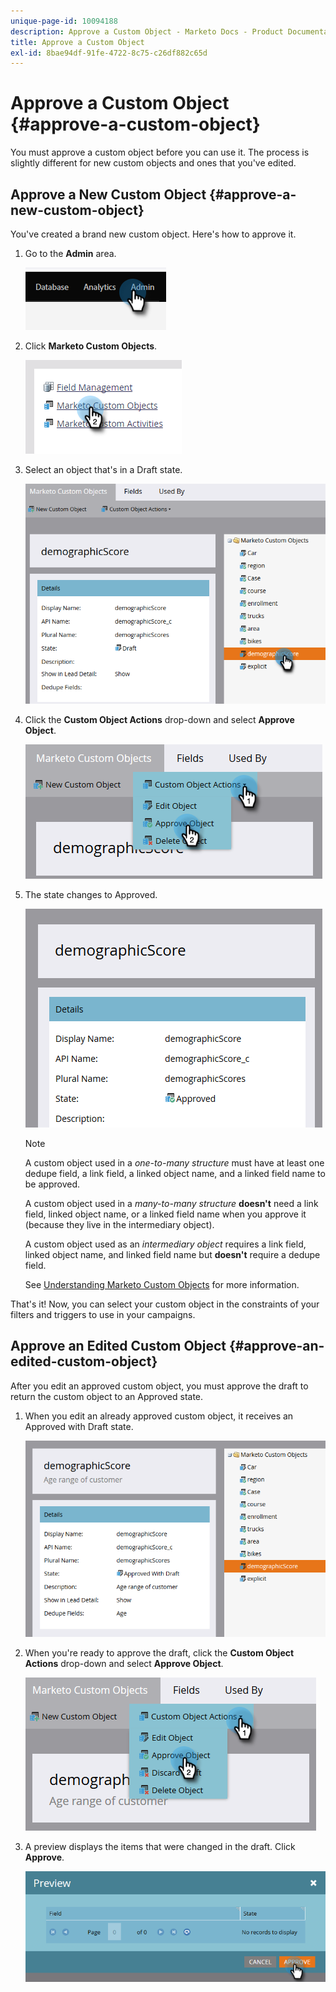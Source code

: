 ```yaml
---
unique-page-id: 10094188
description: Approve a Custom Object - Marketo Docs - Product Documentation
title: Approve a Custom Object
exl-id: 8bae94df-91fe-4722-8c75-c26df882c65d
---
```

# Approve a Custom Object {#approve-a-custom-object}

You must approve a custom object before you can use it. The process is slightly different for new custom objects and ones that you've edited.

## Approve a New Custom Object {#approve-a-new-custom-object}

You've created a brand new custom object. Here's how to approve it.

1. Go to the **Admin** area.

   ![](assets/approve-a-custom-object-1.png)

1. Click **Marketo Custom Objects**.

   ![](assets/approve-a-custom-object-2.png)

1. Select an object that's in a Draft state.

   ![](assets/approve-a-custom-object-3.png)

1. Click the **Custom Object Actions** drop-down and select **Approve Object**.

   ![](assets/approve-a-custom-object-4.png)

1. The state changes to Approved.

   ![](assets/approve-a-custom-object-5.png)

   >[!NOTE]
   >
   >A custom object used in a _one-to-many structure_ must have at least one dedupe field, a link field, a linked object name, and a linked field name to be approved.
   >
   >A custom object used in a _many-to-many structure_ **doesn't** need a link field, linked object name, or a linked field name when you approve it (because they live in the intermediary object).
   >
   >A custom object used as an _intermediary object_ requires a link field, linked object name, and linked field name but **doesn't** require a dedupe field.
   >
   >See [Understanding Marketo Custom Objects](/help/marketo/product-docs/administration/marketo-custom-objects/understanding-marketo-custom-objects.md) for more information.

That's it! Now, you can select your custom object in the constraints of your filters and triggers to use in your campaigns.

## Approve an Edited Custom Object {#approve-an-edited-custom-object}

After you edit an approved custom object, you must approve the draft to return the custom object to an Approved state.

1. When you edit an already approved custom object, it receives an Approved with Draft state.

   ![](assets/approve-a-custom-object-6.png)

1. When you're ready to approve the draft, click the **Custom Object Actions** drop-down and select **Approve Object**.

   ![](assets/approve-a-custom-object-7.png)

1. A preview displays the items that were changed in the draft. Click **Approve**.

   ![](assets/approve-a-custom-object-8.png)
